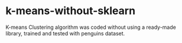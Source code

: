# k-means-without-sklearn
K-means Clustering algorithm was coded without using a ready-made library, trained and tested with penguins dataset.
